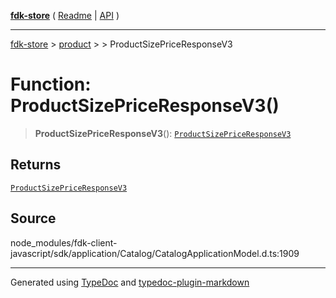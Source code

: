[**fdk-store**](../../../README.md) ( [Readme](../../../README.md) \| [API](../../../API.md) )

---

[fdk-store](../../../API.md) > [product](../../README.md) > [<internal>](../README.md) > ProductSizePriceResponseV3

# Function: ProductSizePriceResponseV3()

> **ProductSizePriceResponseV3**(): [`ProductSizePriceResponseV3`](../type-aliases/type-alias.ProductSizePriceResponseV3.md)

## Returns

[`ProductSizePriceResponseV3`](../type-aliases/type-alias.ProductSizePriceResponseV3.md)

## Source

node_modules/fdk-client-javascript/sdk/application/Catalog/CatalogApplicationModel.d.ts:1909

---

Generated using [TypeDoc](https://typedoc.org/) and [typedoc-plugin-markdown](https://www.npmjs.com/package/typedoc-plugin-markdown)
